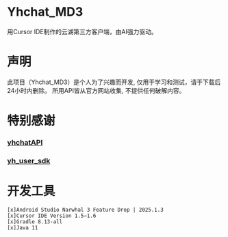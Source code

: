 # Yhchat_MD3
用Cursor IDE制作的云湖第三方客户端，由AI强力驱动。

# 声明
此项目（Yhchat_MD3）是个人为了兴趣而开发, 仅用于学习和测试，请于下载后24小时内删除。 所用API皆从官方网站收集, 不提供任何破解内容。

# 特别感谢
### [yhchatAPI](https://github.com/yh-Tpdev/yhchatAPI)
### [yh_user_sdk](https://github.com/yyyytawa-org/yh_user_sdk)

# 开发工具
```text
[x]Android Studio Narwhal 3 Feature Drop | 2025.1.3
[x]Cursor IDE Version 1.5∽1.6
[x]Gradle 8.13-all
[x]Java 11
```
